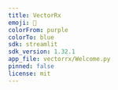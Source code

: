 ```yaml
---
title: VectorRx
emoji: 💊
colorFrom: purple
colorTo: blue
sdk: streamlit
sdk_version: 1.32.1
app_file: vectorrx/Welcome.py
pinned: false
license: mit
---
```


